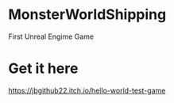 # MonsterWorldShipping
First Unreal Engime Game

# Get it here
https://jbgithub22.itch.io/hello-world-test-game
